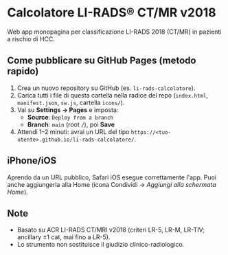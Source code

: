 # Calcolatore LI-RADS® CT/MR v2018

Web app monopagina per classificazione LI-RADS 2018 (CT/MR) in pazienti a rischio di HCC.

## Come pubblicare su GitHub Pages (metodo rapido)

1. Crea un nuovo repository su GitHub (es. `li-rads-calcolatore`).
2. Carica tutti i file di questa cartella nella radice del repo (`index.html`, `manifest.json`, `sw.js`, cartella `icons/`).
3. Vai su **Settings → Pages** e imposta:
   - **Source**: `Deploy from a branch`
   - **Branch**: `main` (root `/`), poi **Save**
4. Attendi 1–2 minuti: avrai un URL del tipo `https://<tuo-utente>.github.io/li-rads-calcolatore/`.

## iPhone/iOS
Aprendo da un URL pubblico, Safari iOS esegue correttamente l'app. Puoi anche aggiungerla alla Home (icona Condividi → *Aggiungi alla schermata Home*).

## Note
- Basato su ACR LI-RADS CT/MRI v2018 (criteri LR-5, LR-M, LR-TIV; ancillary ±1 cat, mai fino a LR-5).
- Lo strumento non sostituisce il giudizio clinico-radiologico.
